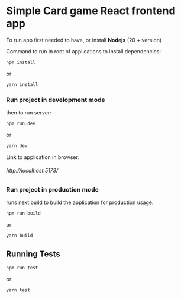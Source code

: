 # Simple Card game React frontend app

To run app first needed to have, or install <strong>Nodejs</strong> (20 + version)

Command to run in root of applications to install dependencies:

```sh
npm install
```
or
```sh
yarn install
```

### Run project in development mode
then to run server:
```sh
npm run dev
```
or
```sh
yarn dev
```
Link to application in browser:

<h6>http://localhost:5173/</h6>

### Run project in production mode
runs next build to build the application for production usage:
```sh
npm run build
```
or
```sh
yarn build
```

## Running Tests
```sh
npm run test
```
or
```sh
yarn test
```
